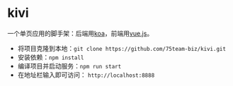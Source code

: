 # kivi
一个单页应用的脚手架：后端用[koa](https://github.com/koajs/koa)，前端用[vue.js](https://github.com/vuejs/vue)。


- 将项目克隆到本地：`git clone https://github.com/75team-biz/kivi.git`
- 安装依赖：`npm install`
- 编译项目并启动服务：`npm run start`
- 在地址栏输入即可访问： `http://localhost:8888`
